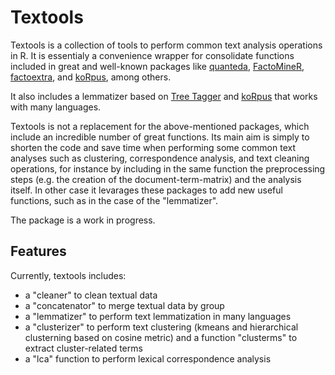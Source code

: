 # Textools

Textools is a collection of tools to perform common text analysis operations in R. It is essentialy a convenience wrapper for consolidate functions included in great and well-known packages like [quanteda](https://quanteda.io/), [FactoMineR](http://factominer.free.fr/), [factoextra](https://github.com/kassambara/factoextra), and [koRpus](https://cran.r-project.org/web/packages/koRpus/vignettes/koRpus_vignette.html), among others. 

It also includes a lemmatizer based on [Tree Tagger](https://www.cis.uni-muenchen.de/~schmid/tools/TreeTagger/) and [koRpus](https://cran.r-project.org/web/packages/koRpus/vignettes/koRpus_vignette.html) that works with many languages.

Textools is not a replacement for the above-mentioned packages, which include an incredible number of great functions. Its main aim is simply to shorten the code and save time when performing some common text analyses such as clustering, correspondence analysis, and text cleaning operations, for instance by including in the same function the preprocessing steps (e.g. the creation of the document-term-matrix) and the analysis itself. In other case it levarages these packages to add new useful functions, such as in the case of the "lemmatizer".

The package is a work in progress.

## Features

Currently, textools includes:
* a "cleaner" to clean textual data
* a "concatenator" to merge textual data by group
* a "lemmatizer" to perform text lemmatization in many languages
* a "clusterizer" to perform text clustering (kmeans and hierarchical clusterning based on cosine metric) and a function "clusterms" to extract cluster-related terms 
* a "lca" function to perform lexical correspondence analysis
